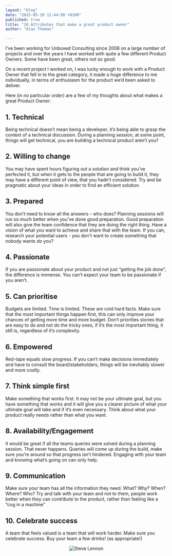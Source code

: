 ```yaml
---
layout: "blog"
date: "2015-05-29 11:44:00 +0100"
published: true
title: "10 Attributes that make a great product owner"
author: "Alan Thomas"

---
```


I’ve been working for Unboxed Consulting since 2008 on a large number of projects and over the years I have worked with quite a few different Product Owners. Some have been great, others not so good.

On a recent project I worked on, I was lucky enough to work with a Product Owner that fell in to the great category, it made a huge difference to me individually, in terms of enthusiasm for the  product we’d been asked to deliver.

Here (in no particular order) are a few of my thoughts about what makes a great Product Owner:

## 1. Technical

Being technical doesn’t mean being a developer, it’s being able to grasp the context of a technical discussion. During a planning session, at some point, things will get technical, you are building a technical product aren’t you?

## 2. Willing to change

You may have spent hours figuring out a solution and think you’ve perfected it, but when it gets to the people that are going to build it, they may have a different point of view, that you hadn’t considered. Try and be pragmatic about your ideas in order to find an efficient solution.

## 3. Prepared

You don’t need to know all the answers - who does? Planning sessions will run so much better when you’ve done good preparation. Good preparation will also give the team confidence that they are doing the right thing. Have a vision of what you want to achieve and share that with the team. If you can, research your potential users - you don't want to create something that nobody wants do you?

## 4. Passionate

If you are passionate about your product and not just “getting the job done”, the difference is immense. You can’t expect your team to be passionate if you aren’t.

## 5. Can prioritise

Budgets are limited. Time is limited. These are cold hard facts. Make sure that the most important things happen first, this can only improve your chances of getting more time and more budget. Don’t priorities stories that are easy to do and not do the tricky ones, if it’s the most important thing, it still is, regardless of it’s complexity.

## 6. Empowered

Red-tape equals slow progress. If you can’t make decisions immediately and have to consult the board/stakeholders, things will be inevitably slower and more costly.

## 7. Think simple first

Make something that works first. It may not be your ultimate goal, but you have something that works and it will give you a clearer picture of what your ultimate goal will take and if it’s even necessary. Think about what your product really needs rather than what you want.

## 8. Availability/Engagement

It would be great if all the teams queries were solved during a planning session. That never happens. Queries will come up during the build, make sure you’re around so that progress isn’t hindered. Engaging with your team and knowing what’s going on can only help.

## 9. Communication

Make sure your team has all the information they need. What? Why? When? Where? Who? Try and talk with your team and not to them, people work better when they can contribute to the product, rather than feeling like a “cog in a machine”

## 10. Celebrate success

A team that feels valued is a team that will work harder. Make sure you celebrate success. Buy your team a few drinks! (as appropriate!)

<p align="center"><img src="http://bit.ly/1HUMXFg" alt="Steve Lennon"></p> 
<br/>
